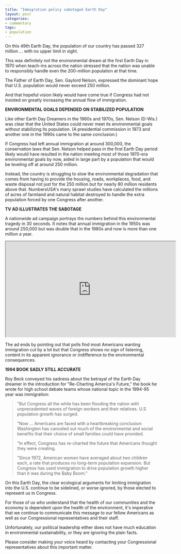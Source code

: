 ```yaml
---
title: "Immigration policy sabotaged Earth Day"
layout: post
categories:
- commentary
tags:
- population
---
```


On this 49th Earth Day, the population of our country has passed 327 million ... with no upper limit in sight.

This was definitely not the environmental dream at the first Earth Day in 1970 when teach-ins across the nation stressed that the nation was unable to responsibly handle even the 200-million population at that time.

The Father of Earth Day, Sen. Gaylord Nelson, expressed the dominant hope that U.S. population would never exceed 250 million.

And that hopeful vision likely would have come true if Congress had not insisted on greatly increasing the annual flow of immigration.

**ENVIRONMENTAL GOALS DEPENDED ON STABILIZED POPULATION**

Like other Earth Day Dreamers in the 1960s and 1970s, Sen. Nelson (D-Wis.) was clear that the United States could never meet its environmental goals without stabilizing its population. (A presidential commission in 1973 and another one in the 1990s came to the same conclusion.)

If Congress had left annual immigration at around 300,000, the conservation laws that Sen. Nelson helped pass in the first Earth Day period likely would have resulted in the nation meeting most of those 1970-era environmental goals by now, aided in large part by a population that would be leveling off at around 250 million.

Instead, the country is struggling to slow the environmental degradation that comes from having to provide the housing, roads, workplaces, food, and waste disposal not just for the 250 million but for nearly 80 million residents above that. NumbersUSA's many sprawl studies have calculated the millions of acres of farmland and natural habitat destroyed to handle the extra population forced by one Congress after another.

**TV AD ILLUSTRATES THE SABOTAGE**

A nationwide ad campaign portrays the numbers behind this environmental tragedy in 30 seconds. It notes that annual immigration in the 1950s was around 250,000 but was double that in the 1980s and now is more than one million a year.

<iframe width="560" height="315" src="https://www.youtube.com/embed/APizyxBQC4s?si=TopO2_luQzmOO2uz" title="How much immigration do the American people want?" allow="accelerometer; autoplay; clipboard-write; encrypted-media; gyroscope; picture-in-picture; web-share" referrerpolicy="strict-origin-when-cross-origin" allowfullscreen></iframe>

The ad ends by pointing out that polls find most Americans wanting immigration cut by a lot but that Congress shows no sign of listening, content in its apparent ignorance or indifference to the environmental consequences.

**1994 BOOK SADLY STILL ACCURATE**

Roy Beck conveyed his sadness about the betrayal of the Earth Day dreamer in the introduction for "Re-Charting America's Future," the book he wrote for high school debate teams whose national topic in the 1994-95 year was immigration:

> "But Congress all the while has been flooding the nation with unprecedented waves of foreign workers and their relatives. U.S population growth has surged.
>
> "Now ... Americans are faced with a heartbreaking conclusion: Washington has canceled out much of the environmental and social benefits that their choice of small families could have provided.
>
> "In effect, Congress has re-charted the future that Americans thought they were creating.
>
> "Since 1972, American women have averaged about two children each, a rate that produces no long-term population expansion. But Congress has used immigration to drive population growth higher than it was during the Baby Boom."

On this Earth Day, the clear ecological arguments for limiting immigration into the U.S. continue to be sidelined, or worse ignored, by those elected to represent us in Congress.

For those of us who understand that the health of our communities and the economy is dependent upon the health of the environment, it's imperative that we continue to communicate this message to our fellow Americans as well as our Congressional representatives and their staff.

Unfortunately, our political leadership either does not have much education in environmental sustainability, or they are ignoring the plain facts.

Please consider making your voice heard by contacting your Congressional representatives about this important matter.
